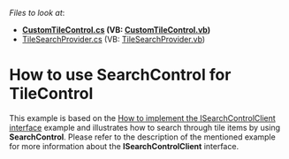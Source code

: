 <!-- default file list -->
*Files to look at*:

* **[CustomTileControl.cs](./CS/CustomTileControl.cs) (VB: [CustomTileControl.vb](./VB/CustomTileControl.vb))**
* [TileSearchProvider.cs](./CS/TileSearchProvider.cs) (VB: [TileSearchProvider.vb](./VB/TileSearchProvider.vb))
<!-- default file list end -->
# How to use SearchControl for TileControl


This example is based on the <a href="https://www.devexpress.com/Support/Center/p/T162421">How to implement the ISearchControlClient interface</a> example and illustrates how to search through tile items by using <strong>SearchControl</strong>. Please refer to the description of the mentioned example for more information about the <strong>ISearchControlClient</strong> interface. 

<br/>


